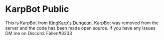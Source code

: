 # KarpBot Public
This is KarpBot from [KingKarp's Dungeon](https://discord.kingkarps.com).
KarpBot was removed from the server and the code has been made open source. If you have any issues DM me on Discord: Fallen#3333
